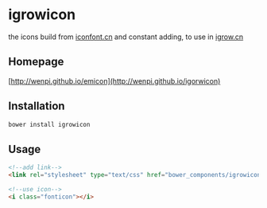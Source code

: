 # igrowicon
 the icons build from [iconfont.cn](http://iconfont.cn) and constant adding, to use in [igrow.cn](http://m.igrow.cn)

## Homepage
[http://wenpi.github.io/emicon](http://wenpi.github.io/igorwicon)

## Installation
```cmd
bower install igrowicon
```

## Usage
```html
<!--add link-->
<link rel="stylesheet" type="text/css" href="bower_components/igrowicon/fonticon.css">

<!--use icon-->
<i class="fonticon"></i>
```